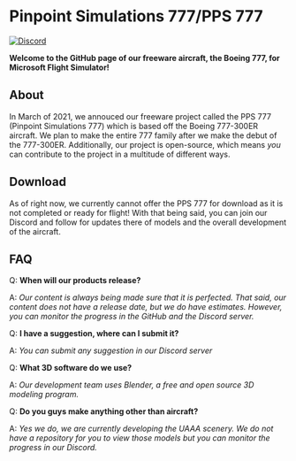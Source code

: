 # Pinpoint Simulations 777/PPS 777

[![Discord](https://img.shields.io/discord/807148974745714709.png?label=&logo=discord&logoColor=ffffff&color=7389D8&labelColor=6A7EC2)](https://discord.gg/MdtbBnVK9Y)

**Welcome to the GitHub page of our freeware aircraft, the Boeing 777, for Microsoft Flight Simulator!**

## About

In March of 2021, we annouced our freeware project called the PPS 777 (Pinpoint Simulations 777) which is based off the Boeing 777-300ER aircraft. We plan to make the entire 777 family after we make the debut of the 777-300ER. Additionally, our project is open-source, which means *you* can contribute to the project in a multitude of different ways.

## Download

As of right now, we currently cannot offer the PPS 777 for download as it is not completed or ready for flight! With that being said, you can join our Discord and follow for updates there of models and the overall development of the aircraft.


## FAQ

Q: **When will our products release?**

A: *Our content is always being made sure that it is perfected. That said, our content does not have a release date, but we do have estimates. However, you can monitor the progress in the GitHub and the Discord server.*

Q: **I have a suggestion, where can I submit it?**

A: *You can submit any suggestion in our Discord server*

Q: **What 3D software do we use?**

A: *Our development team uses Blender, a free and open source 3D modeling program.*

Q: **Do you guys make anything other than aircraft?**

A: *Yes we do, we are currently developing the UAAA scenery. We do not have a repository for you to view those models but you can monitor the progress in our Discord.*


